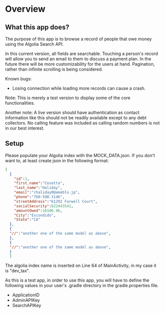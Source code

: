 # Overview
## What this app does?

The purpose of this app is to browse a record of people that owe money using the Algolia Search API. 

In this current version, all fields are searchable. Touching a person's record will allow you to send an email to them to discuss a payment plan. In the future there will be more customizability for the users at hand. Pagination, rather than infinite scrolling is being considered. 

Known bugs:

* Losing connection while loading more records can cause a crash.

Note: This is merely a test version to display some of the core functionalities.

Another note: A live version should have authentication as contact information like this should not be readily available except to any debt collectors. No calling feature was included as calling random numbers is not in our best interest.


## Setup

Please populate your Algolia index with the MOCK_DATA.json. If you don't want to, at least create json in the following format:

```json
[
  {
    "id":1,
    "first_name":"Cosetta",
    "last_name":"Haliday",
    "email":"chaliday0@ameblo.jp",
    "phone":"760-598-3146",
    "streetAddress":"61292 Farwell Court",
    "socialSecurity":622443542,
    "amountOwed":16106.96,
    "City":"Escondido",
    "State":"CA"
  },
  {
  "//":"another one of the same model as above",
  },
  {
  "//":"another one of the same model as above",
  }
  ]
```

The algolia index name is inserted on Line 64 of MainActivity, in my case it is "dev_tax".

As this is a test app, in order to use this app, you will have to define the following values in your user's .gradle directory in the gradle.properties file.

* ApplicationID
* AdminAPIKey
* SearchAPIKey



